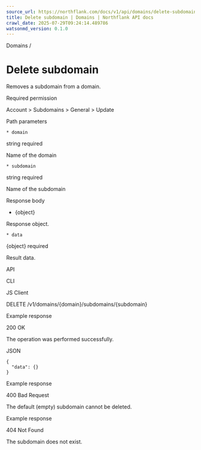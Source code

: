 ```yaml
---
source_url: https://northflank.com/docs/v1/api/domains/delete-subdomain
title: Delete subdomain | Domains | Northflank API docs
crawl_date: 2025-07-29T09:24:14.489786
watsonmd_version: 0.1.0
---
```


Domains / 

# Delete subdomain

Removes a subdomain from a domain.

Required permission

Account > Subdomains > General > Update

Path parameters

    * domain

string required

Name of the domain

    * subdomain

string required

Name of the subdomain




Response body

  * {object}

Response object.

    * data

{object} required

Result data.




API

CLI

JS Client

DELETE /v1/domains/{domain}/subdomains/{subdomain}

Example response

200 OK

The operation was performed successfully.

JSON
    
    
    {
      "data": {}
    }

Example response

400 Bad Request

The default (empty) subdomain cannot be deleted.

Example response

404 Not Found

The subdomain does not exist.